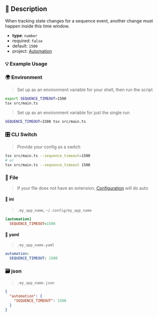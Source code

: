 ## 📜 Description

When tracking state changes for a sequence event, another change must happen inside this time window.

- **type**: `number`
- required: `false`
- default: `1500`
- project: [Automation](/home-automation/automation)

### 💡 Example Usage

### 🌍 Environment

> Set up as an environment variable for your shell, then run the script
```bash
export SEQUENCE_TIMEOUT=1500
tsx src/main.ts
```
> Set up as an environment variable for just the single run

```bash
SEQUENCE_TIMEOUT=1500 tsx src/main.ts
```
### 🎛️ CLI Switch

> Provide your config as a switch
```bash
tsx src/main.ts --sequence_timeout=1500
# or
tsx src/main.ts --sequence_timeout 1500
```
### 📁 File
>  If your file does not have an extension, [Configuration](/core/configuration) will do auto
#### 📘 ini

> `.my_app_name`, `~/.config/my_app_name`

```ini
[automation]
  SEQUENCE_TIMEOUT=1500
```
#### 📄 yaml

> `.my_app_name.yaml`

```yaml
automation:
  SEQUENCE_TIMEOUT: 1500
```
### 🗃️ json

> `.my_app_name.json`

```json
{
  "automation": {
    "SEQUENCE_TIMEOUT": 1500
  }
}
```
